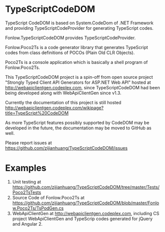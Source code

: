 # TypeScriptCodeDOM
TypeScript CodeDOM is based on System.CodeDom of .NET Framework and providing TypeScriptCodeProvider for generating TypeScript codes.

Fonlow.TypeScriptCodeDOM provides TypeScriptCodeProvider.

Fonlow.Poco2Ts is a code generator library that generates TypeScript codes from class definitions of POCOs (Plain Old CLR Objects).

Poco2Ts is a console application which is basically a shell program of Fonlow.Poco2Ts.

This TypeScriptCodeDOM project is a spin-off from open source project "Strongly Typed Client API Generators for ASP.NET Web API" hosted at http://webapiclientgen.codeplex.com, since TypeScriptCodeDOM had been being developed along with WebApiClientGen since v1.3.

Currently the documentation of this project is still hosted http://webapiclientgen.codeplex.com/wikipage?title=TypeScript%20CodeDOM

As more TypeScript features possibly supported by CodeDOM may be developed in the future, the documentation may be moved to GitHub as well.

Please report issues at https://github.com/zijianhuang/TypeScriptCodeDOM/issues

# Examples
1. Unit testing at https://github.com/zijianhuang/TypeScriptCodeDOM/tree/master/Tests/Poco2TsTests
2. Source Code of Fonlow.Poco2Ts at https://github.com/zijianhuang/TypeScriptCodeDOM/blob/master/Fonlow.Poco2Ts/TsPodGen.cs
3. WebApiClientGen at http://webapiclientgen.codeplex.com, including CS project WebApiClientGen and TypeScrip codes generated for jQuery and Angular 2.


